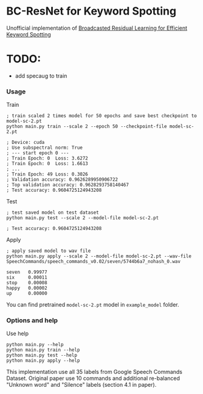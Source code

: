 # BC-ResNet for Keyword Spotting
Unofficial implementation of [Broadcasted Residual Learning for Efficient Keyword Spotting](https://arxiv.org/abs/2106.04140)

# TODO:
- add specaug to train

### Usage
Train
```
; train scaled 2 times model for 50 epochs and save best checkpoint to model-sc-2.pt
python main.py train --scale 2 --epoch 50 --checkpoint-file model-sc-2.pt

; Device: cuda
; Use subspectral norm: True
; --- start epoch 0 ---
; Train Epoch: 0  Loss: 3.6272
; Train Epoch: 0  Loss: 1.6613
; ...
; Train Epoch: 49 Loss: 0.3026
; Validation accuracy: 0.9626289950906722
; Top validation accuracy: 0.9628293758140467
; Test accuracy: 0.9604725124943208
```

Test
```
; test saved model on test dataset
python main.py test --scale 2 --model-file model-sc-2.pt

; Test accuracy: 0.9604725124943208
```

Apply
```
; apply saved model to wav file
python main.py apply --scale 2 --model-file model-sc-2.pt --wav-file SpeechCommands/speech_commands_v0.02/seven/5744b6a7_nohash_0.wav

seven   0.99977
six     0.00011
stop    0.00008
happy   0.00002
up      0.00000
```

You can find pretrained `model-sc-2.pt` model in `example_model` folder.

### Options and help
Use help
```
python main.py --help
python main.py train --help
python main.py test --help
python main.py apply --help
```

This implementation use all 35 labels from Google Speech Commands Dataset. Original paper use 10 commands and additional re-balanced "Unknown word" and "Silence" labels (section 4.1 in paper).
